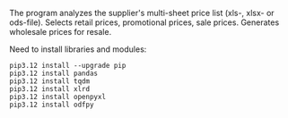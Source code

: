 The program analyzes the supplier's multi-sheet price list (xls-, xlsx- or ods-file).
Selects retail prices, promotional prices, sale prices. Generates wholesale prices for resale.

Need to install libraries and modules:
```
pip3.12 install --upgrade pip
pip3.12 install pandas
pip3.12 install tqdm
pip3.12 install xlrd
pip3.12 install openpyxl
pip3.12 install odfpy
```
